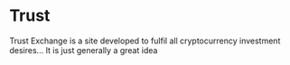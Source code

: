 # Trust
Trust Exchange is a site developed to fulfil all cryptocurrency investment desires...
It is just generally a great idea

